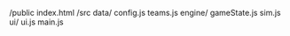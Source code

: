 /public
  index.html
/src
  data/
    config.js
    teams.js
  engine/
    gameState.js
    sim.js
  ui/
    ui.js
  main.js
